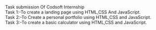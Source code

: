Task submission Of Codsoft Internship<br>
Task 1:-To create a landing page using HTML,CSS And JavaScript.</br>
Task 2:-To Create a personal portfolio using HTML,CSS and JavaScript.</br>
Task 3:-To create a basic calculator using HTML,CSS and JavaScript.
